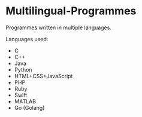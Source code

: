 # Multilingual-Programmes

Programmes written in multiple languages.

Languages used: 
 - C
 - C++
 - Java
 - Python
 - HTML+CSS+JavaScript
 - PHP
 - Ruby
 - Swift
 - MATLAB
 - Go (Golang)